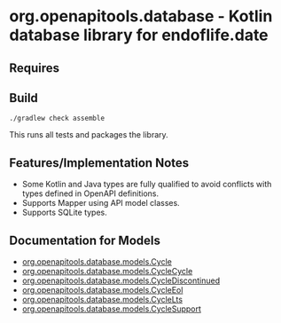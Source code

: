 # org.openapitools.database - Kotlin database library for endoflife.date

## Requires


## Build

```
./gradlew check assemble
```

This runs all tests and packages the library.

## Features/Implementation Notes

* Some Kotlin and Java types are fully qualified to avoid conflicts with types defined in OpenAPI definitions.
* Supports Mapper using API model classes.
* Supports SQLite types.

<a id="documentation-for-models"></a>
## Documentation for Models

 - [org.openapitools.database.models.Cycle](docs/Cycle.md)
 - [org.openapitools.database.models.CycleCycle](docs/CycleCycle.md)
 - [org.openapitools.database.models.CycleDiscontinued](docs/CycleDiscontinued.md)
 - [org.openapitools.database.models.CycleEol](docs/CycleEol.md)
 - [org.openapitools.database.models.CycleLts](docs/CycleLts.md)
 - [org.openapitools.database.models.CycleSupport](docs/CycleSupport.md)

